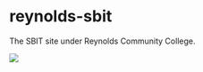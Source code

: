 # reynolds-sbit
The SBIT site under Reynolds Community College.

<img src="https://i.imgur.com/yvmewnL.jpg">
